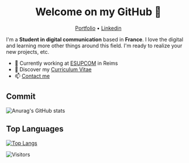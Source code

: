 <h1 align="center">Welcome on my GitHub 👋</h1>

<p align="center">
  <a href="https://antoinegandelin.github.io/portfolio/">Portfolio</a> •
  <a href="https://www.linkedin.com/in/antoine-gandelin-11a755209/">Linkedin</a>
</p>

I'm a __Student in digital communication__ based in __France__. I love the digital and learning more other things around this field. I'm ready to realize your new projects, etc.

* 💼 Currently working at [ESUPCOM](https://www.esupcom.com/) in Reims <br/>
* 🔖 Discover my [Curriculum Vitae](https://ark4nix.github.io/portfolio/ressources/cv_antoine_gandelin.pdf)<br/>
* 📫 [Contact me](mailto:antoine.gandelin@gmail.com)


## Commit

![Anurag's GitHub stats](https://github-readme-stats.vercel.app/api?username=AntoineGandelin&show_icons=true&theme=radical)


## Top Languages

[![Top Langs](https://github-readme-stats.vercel.app/api/top-langs/?username=AntoineGandelin&langs_count=8)](https://github.com/anuraghazra/github-readme-stats)



![Visitors](https://visitor-badge.laobi.icu/badge?page_id=AntoineGandelin.AntoineGandelin)
